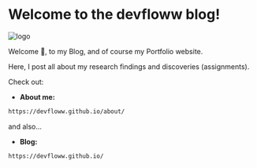 # Welcome to the devfloww blog!

![logo](https://avatars.githubusercontent.com/u/108332631?v=4)

Welcome 👋, to my Blog, and of course my Portfolio website.

Here, I post all about my research findings and discoveries (assignments).

Check out:
- __About me:__
```sh
https://devfloww.github.io/about/
```
and also...
- __Blog:__
```sh
https://devfloww.github.io/
```
